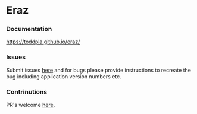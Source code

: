 # Eraz

### Documentation
https://toddpla.github.io/eraz/

### Issues
Submit issues [here](https://github.com/toddpla/eraz/issues) and for bugs please provide instructions to recreate the bug including application version numbers etc.


### Contrinutions
PR's welcome [here](https://github.com/toddpla/eraz/pulls).